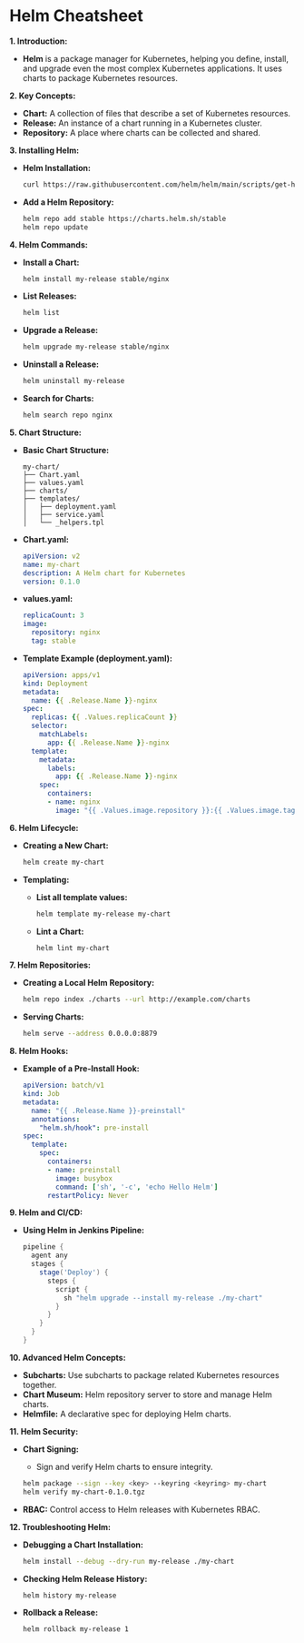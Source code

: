 # Helm Cheatsheet

**1. Introduction:**

- **Helm** is a package manager for Kubernetes, helping you define, install, and upgrade even the most complex Kubernetes applications. It uses charts to package Kubernetes resources.

**2. Key Concepts:**

- **Chart:** A collection of files that describe a set of Kubernetes resources.
- **Release:** An instance of a chart running in a Kubernetes cluster.
- **Repository:** A place where charts can be collected and shared.

**3. Installing Helm:**

- **Helm Installation:**

  ```bash
  curl https://raw.githubusercontent.com/helm/helm/main/scripts/get-helm-3 | bash
  ```

- **Add a Helm Repository:**

  ```bash
  helm repo add stable https://charts.helm.sh/stable
  helm repo update
  ```

**4. Helm Commands:**

- **Install a Chart:**

  ```bash
  helm install my-release stable/nginx
  ```

- **List Releases:**

  ```bash
  helm list
  ```

- **Upgrade a Release:**

  ```bash
  helm upgrade my-release stable/nginx
  ```

- **Uninstall a Release:**

  ```bash
  helm uninstall my-release
  ```

- **Search for Charts:**

  ```bash
  helm search repo nginx
  ```

**5. Chart Structure:**

- **Basic Chart Structure:**

  ```
  my-chart/
  ├── Chart.yaml
  ├── values.yaml
  ├── charts/
  ├── templates/
  │   ├── deployment.yaml
  │   ├── service.yaml
  │   └── _helpers.tpl
  ```

- **Chart.yaml:**

  ```yaml
  apiVersion: v2
  name: my-chart
  description: A Helm chart for Kubernetes
  version: 0.1.0
  ```

- **values.yaml:**

  ```yaml
  replicaCount: 3
  image:
    repository: nginx
    tag: stable
  ```

- **Template Example (deployment.yaml):**

  ```yaml
  apiVersion: apps/v1
  kind: Deployment
  metadata:
    name: {{ .Release.Name }}-nginx
  spec:
    replicas: {{ .Values.replicaCount }}
    selector:
      matchLabels:
        app: {{ .Release.Name }}-nginx
    template:
      metadata:
        labels:
          app: {{ .Release.Name }}-nginx
      spec:
        containers:
        - name: nginx
          image: "{{ .Values.image.repository }}:{{ .Values.image.tag }}"
  ```

**6. Helm Lifecycle:**

- **Creating a New Chart:**

  ```bash
  helm create my-chart
  ```

- **Templating:**
  - **List all template values:**

    ```bash
    helm template my-release my-chart
    ```
  
  - **Lint a Chart:**

    ```bash
    helm lint my-chart
    ```

**7. Helm Repositories:**

- **Creating a Local Helm Repository:**

  ```bash
  helm repo index ./charts --url http://example.com/charts
  ```
  
- **Serving Charts:**

  ```bash
  helm serve --address 0.0.0.0:8879
  ```

**8. Helm Hooks:**

- **Example of a Pre-Install Hook:**

  ```yaml
  apiVersion: batch/v1
  kind: Job
  metadata:
    name: "{{ .Release.Name }}-preinstall"
    annotations:
      "helm.sh/hook": pre-install
  spec:
    template:
      spec:
        containers:
        - name: preinstall
          image: busybox
          command: ['sh', '-c', 'echo Hello Helm']
        restartPolicy: Never
  ```

**9. Helm and CI/CD:**

- **Using Helm in Jenkins Pipeline:**

  ```groovy
  pipeline {
    agent any
    stages {
      stage('Deploy') {
        steps {
          script {
            sh "helm upgrade --install my-release ./my-chart"
          }
        }
      }
    }
  }
  ```

**10. Advanced Helm Concepts:**

- **Subcharts:** Use subcharts to package related Kubernetes resources together.
- **Chart Museum:** Helm repository server to store and manage Helm charts.
- **Helmfile:** A declarative spec for deploying Helm charts.

**11. Helm Security:**

- **Chart Signing:**
  - Sign and verify Helm charts to ensure integrity.

  ```bash
  helm package --sign --key <key> --keyring <keyring> my-chart
  helm verify my-chart-0.1.0.tgz
  ```

- **RBAC:** Control access to Helm releases with Kubernetes RBAC.

**12. Troubleshooting Helm:**

- **Debugging a Chart Installation:**

  ```bash
  helm install --debug --dry-run my-release ./my-chart
  ```

- **Checking Helm Release History:**

  ```bash
  helm history my-release
  ```

- **Rollback a Release:**

  ```bash
  helm rollback my-release 1
  ```
